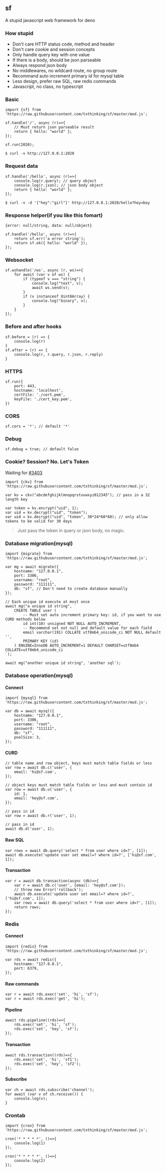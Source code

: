 ## sf

A stupid javascript web framework for deno

### How stupid

* Don't care HTTP status code, method and header
* Don't care cookie and session concepts
* Only handle query key with one value
* If there is a body, should be json parseable
* Always respond json body
* No middlewares, no wildcard route, no group route
* Recommand auto increment primary id for mysql table
* Less design, prefer raw SQL, raw redis commands
* Javascript, no class, no typescript

### Basic

```
import {sf} from 'https://raw.githubusercontent.com/txthinking/sf/master/mod.js';

sf.handle('/', async (r)=>{
    // Must return json parseable result
    return { hello: "world" };
});

sf.run(2020);
```

```
$ curl -v http://127.0.0.1:2020
```

### Request data

```
sf.handle('/hello', async (r)=>{
    console.log(r.query); // query object
    console.log(r.json); // json body object
    return { hello: "world" };
});
```

```
$ curl -v -d '{"hey":"girl"}' http://127.0.0.1:2020/hello?hey=boy
```

### Response helper(if you like this fomart)

```
{error: null/string, data: null/object}
```

```
sf.handle('/hello', async (r)=>{
    return sf.err('a error string');
    return sf.ok({ hello: "world" });
});
```

### Websocket

```
sf.wshandle('/ws', async (r, ws)=>{
    for await (var v of ws) {
        if (typeof v === "string") {
            console.log("text", v);
            await ws.send(v);
        }
        if (v instanceof Uint8Array) {
            console.log("binary", v);
        }
    }
});
```

### Before and after hooks

```
sf.before = (r) => {
    console.log(r)
}
sf.after = (r) => {
    console.log(r, r.query, r.json, r.reply)
}
```

### HTTPS

```
sf.run({
    port: 443,
    hostname: 'localhost',
    certFile: './cert.pem',
    keyFile: './cert_key.pem',
})
```

### CORS

```
sf.cors = '*'; // default '*'
```

### Debug

```
sf.debug = true; // default false
```

### Cookie? Session? No. Let's Token

Waiting for [#3403](https://github.com/denoland/deno/issues/3403)

```
import {ckv} from 'https://raw.githubusercontent.com/txthinking/sf/master/mod.js';

var kv = ckv("abcdefghijklmnopqrstuvwxyz012345"); // pass in a 32 length key

var token = kv.encrypt("uid", 1);
var uid = kv.decrypt("uid", "token");
var uid = kv.decrypt("uid", "token", 30*24*60*60); // only allow tokens to be valid for 30 days
```

> Just pass the token in query or json body, no magic.

### Database migration(mysql)

```
import {migrate} from 'https://raw.githubusercontent.com/txthinking/sf/master/mod.js';

var mg = await migrate({
    hostname: "127.0.0.1",
    port: 3306,
    username: "root",
    password: "111111",
    db: "sf", // Don't need to create database manually
});

// Each unique id execute at most once
await mg("a unique id string", `
    CREATE TABLE user (
        -- Must set auto increment primary key: id, if you want to use CURD methods below
        id int(10) unsigned NOT NULL AUTO_INCREMENT,
        -- Recommend set not null and default value for each field
        email varchar(191) COLLATE utf8mb4_unicode_ci NOT NULL default '',
        PRIMARY KEY (id)
    ) ENGINE=InnoDB AUTO_INCREMENT=1 DEFAULT CHARSET=utf8mb4 COLLATE=utf8mb4_unicode_ci
`);

await mg("another unique id string", 'another sql');
```

### Database operation(mysql)

#### Connect

```
import {mysql} from 'https://raw.githubusercontent.com/txthinking/sf/master/mod.js';

var db = await mysql({
    hostname: "127.0.0.1",
    port: 3306,
    username: "root",
    password: "111111",
    db: "sf",
    poolSize: 3,
});
```

#### CURD

```
// table name and row object, keys must match table fields or less
var row = await db.c('user', {
    email: 'hi@sf.com',
});

// object keys must match table fields or less and must contain id
var row = await db.u('user', {
    id: 1,
    email: 'hey@sf.com',
});

// pass in id
var row = await db.r('user', 1);

// pass in id
await db.d('user', 1);
```

#### Raw SQL

```
var rows = await db.query('select * from user where id=?', [1]);
await db.execute('update user set email=? where id=?', ['hi@sf.com', 1]);
```

#### Transaction

```
var r = await db.transaction(async (db)=>{
    var r = await db.c('user', {email: 'hey@sf.com'});
    // throw new Error('rollback');
    await db.execute('update user set email=? where id=?', ['hi@sf.com', 1]);
    var rows = await db.query('select * from user where id=?', [1]);
    return rows;
});
```

### Redis

#### Connect

```
import {redis} from 'https://raw.githubusercontent.com/txthinking/sf/master/mod.js';

var rds = await redis({
    hostname: "127.0.0.1",
    port: 6379,
});
```

#### Raw commands

```
var r = await rds.exec('set', 'hi', 'sf');
var r = await rds.exec('get', 'hi');
```

#### Pipeline

```
await rds.pipeline((rds)=>{
    rds.exec('set', 'hi', 'sf');
    rds.exec('set', 'hey', 'sf');
});
```

#### Transaction

```
await rds.transaction((rds)=>{
    rds.exec('set', 'hi', 'sf1');
    rds.exec('set', 'hey', 'sf2');
});
```

#### Subscribe

```
var ch = await rds.subscribe('channel');
for await (var v of ch.receive()) {
    console.log(v);
}
```

### Crontab

```
import {cron} from 'https://raw.githubusercontent.com/txthinking/sf/master/mod.js';

cron('* * * * *', ()=>{
    console.log(1)
});

cron('* * * * *', ()=>{
    console.log(2)
});
```
